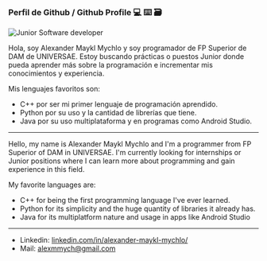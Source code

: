 ### Perfil de Github / Github Profile 💻 ⌨️ 🗃️

![Junior Software developer](https://github.com/alexmmych/alexmmych/assets/54857786/01ddc229-832e-4845-8d41-6187d6533c7a)


Hola, soy Alexander Maykl Mychlo y soy programador de FP Superior de DAM de UNIVERSAE. Estoy buscando prácticas o puestos Junior donde pueda aprender más sobre la programación e incrementar mis conocimientos y experiencia.

Mis lenguajes favoritos son:

- C++ por ser mi primer lenguaje de programación aprendido.
- Python por su uso y la cantidad de librerías que tiene.
- Java por su uso multiplataforma y en programas como Android Studio.

***

Hello, my name is Alexander Maykl Mychlo and I'm a programmer from FP Superior of DAM in UNIVERSAE. I'm currently looking for internships or Junior positions where I can learn more about programming and gain experience in this field.

My favorite languages are:
- C++ for being the first programming language I've ever learned.
- Python for its simplicity and the huge quantity of libraries it already has.
- Java for its multiplatform nature and usage in apps like Android Studio

***

- Linkedin: [linkedin.com/in/alexander-maykl-mychlo/](linkedin.com/in/alexander-maykl-mychlo/)
- Mail: alexmmych@gmail.com

